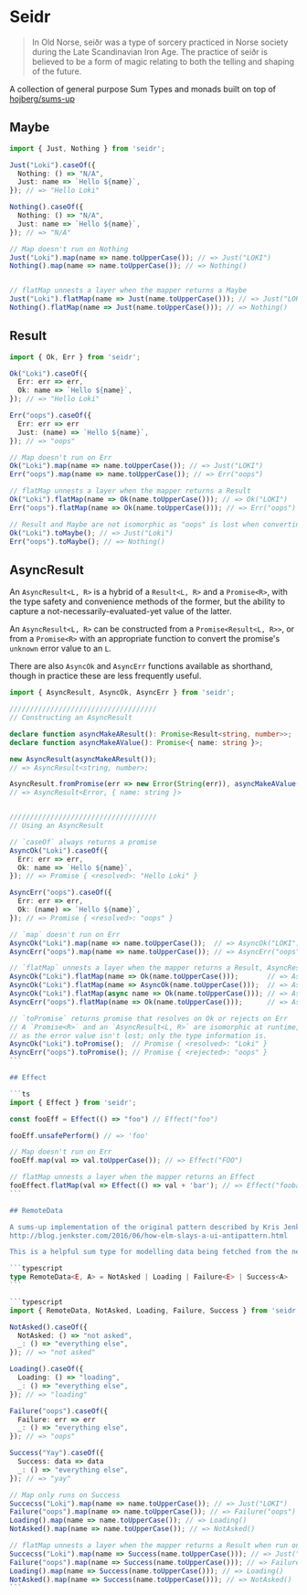 # Seidr

> In Old Norse, seiðr was a type of sorcery practiced in Norse society during
> the Late Scandinavian Iron Age. The practice of seiðr is believed to be a form
> of magic relating to both the telling and shaping of the future.

A collection of general purpose Sum Types and monads built on top of [hojberg/sums-up](https://github.com/hojberg/sums-up)

## Maybe

```ts
import { Just, Nothing } from 'seidr';

Just("Loki").caseOf({
  Nothing: () => "N/A",
  Just: name => `Hello ${name}`,
}); // => "Hello Loki"

Nothing().caseOf({
  Nothing: () => "N/A",
  Just: name => `Hello ${name}`,
}); // => "N/A"

// Map doesn't run on Nothing
Just("Loki").map(name => name.toUpperCase()); // => Just("LOKI")
Nothing().map(name => name.toUpperCase()); // => Nothing()


// flatMap unnests a layer when the mapper returns a Maybe
Just("Loki").flatMap(name => Just(name.toUpperCase())); // => Just("LOKI")
Nothing().flatMap(name => Just(name.toUpperCase())); // => Nothing()
```

## Result

```ts
import { Ok, Err } from 'seidr';

Ok("Loki").caseOf({
  Err: err => err,
  Ok: name => `Hello ${name}`,
}); // => "Hello Loki"

Err("oops").caseOf({
  Err: err => err
  Just: (name) => `Hello ${name}`,
}); // => "oops"

// Map doesn't run on Err
Ok("Loki").map(name => name.toUpperCase()); // => Just("LOKI")
Err("oops").map(name => name.toUpperCase()); // => Err("oops")

// flatMap unnests a layer when the mapper returns a Result
Ok("Loki").flatMap(name => Ok(name.toUpperCase())); // => Ok("LOKI")
Err("oops").flatMap(name => Ok(name.toUpperCase())); // => Err("oops")

// Result and Maybe are not isomorphic as "oops" is lost when converting Err to Nothing
Ok("Loki").toMaybe(); // => Just("Loki")
Err("oops").toMaybe(); // => Nothing()
```

## AsyncResult

An `AsyncResult<L, R>` is a hybrid of a `Result<L, R>` and a `Promise<R>`,
with the type safety and convenience methods of the former, but the ability
to capture a not-necessarily-evaluated-yet value of the latter.

An `AsyncResult<L, R>` can be constructed from a `Promise<Result<L, R>>`, or
from a `Promise<R>` with an appropriate function to convert the promise's
`unknown` error value to an `L`.

There are also `AsyncOk` and `AsyncErr` functions available as shorthand,
though in practice these are less frequently useful.

````ts
import { AsyncResult, AsyncOk, AsyncErr } from 'seidr';

////////////////////////////////////
// Constructing an AsyncResult

declare function asyncMakeAResult(): Promise<Result<string, number>>;
declare function asyncMakeAValue(): Promise<{ name: string }>;

new AsyncResult(asyncMakeAResult());
// => AsyncResult<string, number>;

AsyncResult.fromPromise(err => new Error(String(err)), asyncMakeAValue());
// => AsyncResult<Error, { name: string }>


////////////////////////////////////
// Using an AsyncResult

// `caseOf` always returns a promise
AsyncOk("Loki").caseOf({
  Err: err => err,
  Ok: name => `Hello ${name}`,
}); // => Promise { <resolved>: "Hello Loki" }

AsyncErr("oops").caseOf({
  Err: err => err,
  Ok: (name) => `Hello ${name}`,
}); // => Promise { <resolved>: "oops" }

// `map` doesn't run on Err
AsyncOk("Loki").map(name => name.toUpperCase());  // => AsyncOk("LOKI")
AsyncErr("oops").map(name => name.toUpperCase()); // => AsyncErr("oops")

// `flatMap` unnests a layer when the mapper returns a Result, AsyncResult or Promise<Result>
AsyncOk("Loki").flatMap(name => Ok(name.toUpperCase()));       // => AsyncOk("LOKI")
AsyncOk("Loki").flatMap(name => AsyncOk(name.toUpperCase()));  // => AsyncOk("LOKI")
AsyncOk("Loki").flatMap(async name => Ok(name.toUpperCase())); // => AsyncOk("LOKI")
AsyncErr("oops").flatMap(name => Ok(name.toUpperCase()));      // => AsyncErr("oops")

// `toPromise` returns promise that resolves on Ok or rejects on Err
// A `Promise<R>` and an `AsyncResult<L, R>` are isomorphic at runtime,
// as the error value isn't lost; only the type information is.
AsyncOk("Loki").toPromise();  // Promise { <resolved>: "Loki" }
AsyncErr("oops").toPromise(); // Promise { <rejected>: "oops" }
```

## Effect

```ts
import { Effect } from 'seidr';

const fooEff = Effect(() => "foo") // Effect("foo")

fooEff.unsafePerform() // => 'foo'

// Map doesn't run on Err
fooEff.map(val => val.toUpperCase()); // => Effect("FOO")

// flatMap unnests a layer when the mapper returns an Effect
fooEffect.flatMap(val => Effect(() => val + 'bar'); // => Effect("foobar")
```

## RemoteData

A sums-up implementation of the original pattern described by Kris Jenkins:
http://blog.jenkster.com/2016/06/how-elm-slays-a-ui-antipattern.html

This is a helpful sum type for modelling data being fetched from the network.

```typescript
type RemoteData<E, A> = NotAsked | Loading | Failure<E> | Success<A>
```

```typescript
import { RemoteData, NotAsked, Loading, Failure, Success } from 'seidr';

NotAsked().caseOf({
  NotAsked: () => "not asked",
  _: () => "everything else",
}); // => "not asked"

Loading().caseOf({
  Loading: () => "loading",
  _: () => "everything else",
}); // => "loading"

Failure("oops").caseOf({
  Failure: err => err
  _: () => "everything else",
}); // => "oops"

Success("Yay").caseOf({
  Success: data => data
  _: () => "everything else",
}); // => "yay"

// Map only runs on Success
Succecss("Loki").map(name => name.toUpperCase()); // => Just("LOKI")
Failure("oops").map(name => name.toUpperCase()); // => Failure("oops")
Loading().map(name => name.toUpperCase()); // => Loading()
NotAsked().map(name => name.toUpperCase()); // => NotAsked()

// flatMap unnests a layer when the mapper returns a Result when run on Success
Succecss("Loki").map(name => Success(name.toUpperCase())); // => Just("LOKI")
Failure("oops").map(name => Success(name.toUpperCase())); // => Failure("oops")
Loading().map(name => Success(name.toUpperCase())); // => Loading()
NotAsked().map(name => Success(name.toUpperCase())); // => NotAsked()
```
